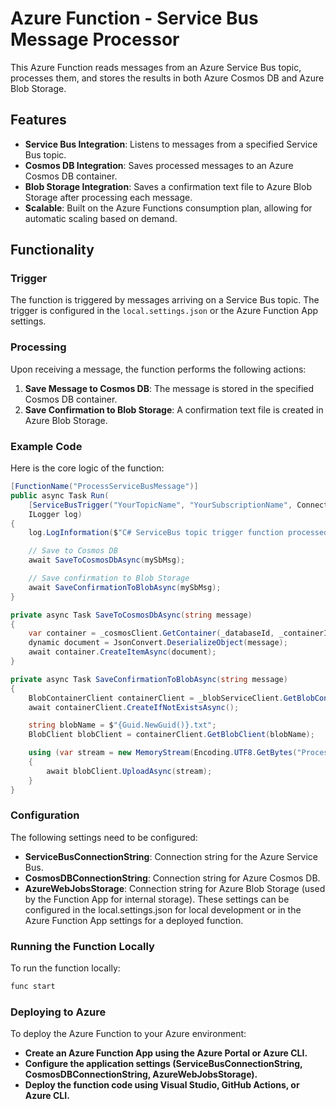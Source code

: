 # Azure Function - Service Bus Message Processor

This Azure Function reads messages from an Azure Service Bus topic, processes them, and stores the results in both Azure Cosmos DB and Azure Blob Storage.

## Features

- **Service Bus Integration**: Listens to messages from a specified Service Bus topic.
- **Cosmos DB Integration**: Saves processed messages to an Azure Cosmos DB container.
- **Blob Storage Integration**: Saves a confirmation text file to Azure Blob Storage after processing each message.
- **Scalable**: Built on the Azure Functions consumption plan, allowing for automatic scaling based on demand.

## Functionality

### Trigger

The function is triggered by messages arriving on a Service Bus topic. The trigger is configured in the `local.settings.json` or the Azure Function App settings.

### Processing

Upon receiving a message, the function performs the following actions:

1. **Save Message to Cosmos DB**: The message is stored in the specified Cosmos DB container.
2. **Save Confirmation to Blob Storage**: A confirmation text file is created in Azure Blob Storage.

### Example Code

Here is the core logic of the function:

```csharp
[FunctionName("ProcessServiceBusMessage")]
public async Task Run(
    [ServiceBusTrigger("YourTopicName", "YourSubscriptionName", Connection = "ServiceBusConnectionString")] string mySbMsg,
    ILogger log)
{
    log.LogInformation($"C# ServiceBus topic trigger function processed message: {mySbMsg}");

    // Save to Cosmos DB
    await SaveToCosmosDbAsync(mySbMsg);

    // Save confirmation to Blob Storage
    await SaveConfirmationToBlobAsync(mySbMsg);
}

private async Task SaveToCosmosDbAsync(string message)
{
    var container = _cosmosClient.GetContainer(_databaseId, _containerId);
    dynamic document = JsonConvert.DeserializeObject(message);
    await container.CreateItemAsync(document);
}

private async Task SaveConfirmationToBlobAsync(string message)
{
    BlobContainerClient containerClient = _blobServiceClient.GetBlobContainerClient(_blobContainerName);
    await containerClient.CreateIfNotExistsAsync();

    string blobName = $"{Guid.NewGuid()}.txt";
    BlobClient blobClient = containerClient.GetBlobClient(blobName);

    using (var stream = new MemoryStream(Encoding.UTF8.GetBytes("Processed message: " + message)))
    {
        await blobClient.UploadAsync(stream);
    }
}
```

### Configuration
The following settings need to be configured:

- **ServiceBusConnectionString**: Connection string for the Azure Service Bus.
- **CosmosDBConnectionString**: Connection string for Azure Cosmos DB.
- **AzureWebJobsStorage**: Connection string for Azure Blob Storage (used by the Function App for internal storage).
These settings can be configured in the local.settings.json for local development or in the Azure Function App settings for a deployed function.

### Running the Function Locally
To run the function locally:
``` bash
func start
```

### Deploying to Azure
To deploy the Azure Function to your Azure environment:

- **Create an Azure Function App using the Azure Portal or Azure CLI.**
- **Configure the application settings (ServiceBusConnectionString, CosmosDBConnectionString, AzureWebJobsStorage).**
- **Deploy the function code using Visual Studio, GitHub Actions, or Azure CLI.**
